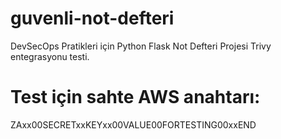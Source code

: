 # guvenli-not-defteri
DevSecOps Pratikleri için Python Flask Not Defteri Projesi
Trivy entegrasyonu testi.

# Test için sahte AWS anahtarı:
ZAxx00SECRETxxKEYxx00VALUE00FORTESTING00xxEND